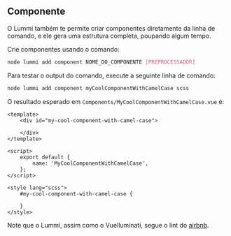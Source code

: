 ## Componente

O Lummi também te permite criar componentes diretamente da linha de comando, e ele gera uma estrutura completa, poupando algum tempo.

Crie componentes usando o comando:
``` sh
node lummi add component NOME_DO_COMPONENTE [PREPROCESSADOR]
```

Para testar o output do comando, execute a seguinte linha de comando:

``` sh
node lummi add component myCoolComponentWithCamelCase scss
```

O resultado esperado em `Components/MyCoolComponentWithCamelCase.vue` é:

``` vue
<template>
	<div id="my-cool-component-with-camel-case">

	</div>
</template>

<script>
	export default {
		name: 'MyCoolComponentWithCamelCase',
	};
</script>

<style lang="scss">
	#my-cool-component-with-camel-case {

	}
</style>
```


Note que o Lummi, assim como o Vuelluminati, segue o lint do [airbnb](https://github.com/airbnb/javascript).
